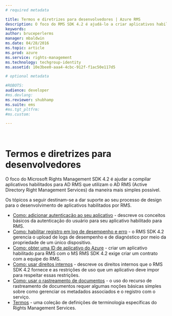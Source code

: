 ```yaml
---
# required metadata

title: Termos e diretrizes para desenvolvedores | Azure RMS
description: O foco do RMS SDK 4.2 é ajudá-lo a criar aplicativos habilitados para o AD RMS que aproveitam a proteção de informações do AD RMS do modo mais simples possível.
keywords:
author: bruceperlerms
manager: mbaldwin
ms.date: 04/28/2016
ms.topic: article
ms.prod: azure
ms.service: rights-management
ms.technology: techgroup-identity
ms.assetid: 10e3bee0-aaa4-4cbc-912f-f1ac50e117d5

# optional metadata

#ROBOTS:
audience: developer
#ms.devlang:
ms.reviewer: shubhamp
ms.suite: ems
#ms.tgt_pltfrm:
#ms.custom:

---
```


﻿
# Termos e diretrizes para desenvolvedores
O foco do Microsoft Rights Management SDK 4.2 é ajudar a compilar aplicativos habilitados para AD RMS que utilizam o AD RMS (Active Directory Right Management Services) da maneira mais simples possível.

Os tópicos a seguir destinam-se a dar suporte ao seu processo de design para o desenvolvimento de aplicativos habilitados por RMS.

- [Como: adicionar autenticação ao seu aplicativo](authentication-integration.md) - descreve os conceitos básicos da autenticação do usuário para seu aplicativo habilitado para RMS.
- [Como: habilitar registro em log de desempenho e erro](enabling-logging.md) - o RMS SDK 4.2 gerencia o upload de logs de desempenho e de diagnóstico por meio da propriedade de um único dispositivo.
- [Como: obter uma ID de aplicativo do Azure](application-id.md) - criar um aplicativo habilitado para RMS com o MS RMS SDK 4.2 exige criar um contrato com a equipe do RMS.
- [Como: usar direitos internos](built-in-rights-usage-restriction-reference.md) - descreve os direitos internos que o RMS SDK 4.2 fornece e as restrições de uso que um aplicativo deve impor para respeitar essas restrições.
- [Como: usar o rastreamento de documentos](how-to-use-document-tracking.md) - o uso do recurso de rastreamento de documentos requer algumas noções básicas simples sobre como gerenciar os metadados associados e o registro com o serviço.
- [Termos](terms.md) - uma coleção de definições de terminologia específicas do Rights Management Services.

 

 

 


<!--HONumber=Apr16_HO3-->


